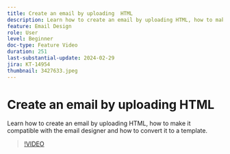 ```yaml
---
title: Create an email by uploading  HTML
description: Learn how to create an email by uploading HTML, how to make it compatible with the email designer and how to convert it to a template.
feature: Email Design
role: User
level: Beginner
doc-type: Feature Video
duration: 251
last-substantial-update: 2024-02-29
jira: KT-14954
thumbnail: 3427633.jpeg
---
```


# Create an email by uploading  HTML

Learn how to create an email by uploading HTML, how to make it compatible with the email designer and how to convert it to a template.

>[!VIDEO](https://video.tv.adobe.com/v/3427633/?learn=on)
